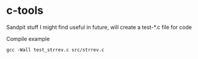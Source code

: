# c-tools

Sandpit stuff I might find useful in future, will create a test-*.c file for code

Compile example

	gcc -Wall test_strrev.c src/strrev.c

